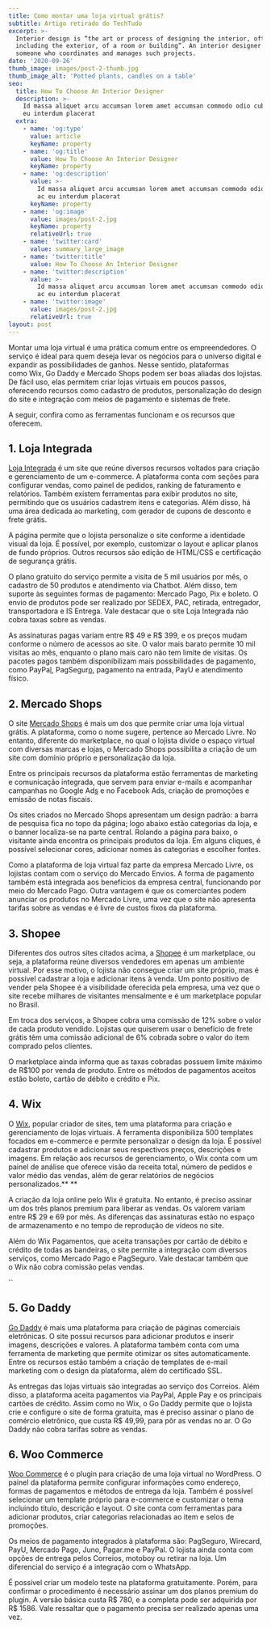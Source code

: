 ```yaml
---
title: Como montar uma loja virtual grátis?
subtitle: Artigo retirado do TechTudo
excerpt: >-
  Interior design is “the art or process of designing the interior, often
  including the exterior, of a room or building”. An interior designer is
  someone who coordinates and manages such projects.
date: '2020-09-26'
thumb_image: images/post-2-thumb.jpg
thumb_image_alt: 'Potted plants, candles on a table'
seo:
  title: How To Choose An Interior Designer
  description: >-
    Id massa aliquet arcu accumsan lorem amet accumsan commodo odio cubilia ac
    eu interdum placerat
  extra:
    - name: 'og:type'
      value: article
      keyName: property
    - name: 'og:title'
      value: How To Choose An Interior Designer
      keyName: property
    - name: 'og:description'
      value: >-
        Id massa aliquet arcu accumsan lorem amet accumsan commodo odio cubilia
        ac eu interdum placerat
      keyName: property
    - name: 'og:image'
      value: images/post-2.jpg
      keyName: property
      relativeUrl: true
    - name: 'twitter:card'
      value: summary_large_image
    - name: 'twitter:title'
      value: How To Choose An Interior Designer
    - name: 'twitter:description'
      value: >-
        Id massa aliquet arcu accumsan lorem amet accumsan commodo odio cubilia
        ac eu interdum placerat
    - name: 'twitter:image'
      value: images/post-2.jpg
      relativeUrl: true
layout: post
---
```

Montar uma loja virtual é uma prática comum entre os empreendedores. O serviço é ideal para quem deseja levar os negócios para o universo digital e expandir as possibilidades de ganhos. Nesse sentido, plataformas como Wix, Go Daddy e Mercado Shops podem ser boas aliadas dos lojistas. De fácil uso, elas permitem criar lojas virtuais em poucos passos, oferecendo recursos como cadastro de produtos, personalização do design do site e integração com meios de pagamento e sistemas de frete.

A seguir, confira como as ferramentas funcionam e os recursos que oferecem.

## **1. Loja Integrada**

[Loja Integrada](https://lojaintegrada.com.br/) é um site que reúne diversos recursos voltados para criação e gerenciamento de um e-commerce. A plataforma conta com seções para configurar vendas, como painel de pedidos, ranking de faturamento e relatórios. Também existem ferramentas para exibir produtos no site, permitindo que os usuários cadastrem itens e categorias. Além disso, há uma área dedicada ao marketing, com gerador de cupons de desconto e frete grátis.

A página permite que o lojista personalize o site conforme a identidade visual da loja. É possível, por exemplo, customizar o layout e aplicar planos de fundo próprios. Outros recursos são edição de HTML/CSS e certificação de segurança grátis.

O plano gratuito do serviço permite a visita de 5 mil usuários por mês, o cadastro de 50 produtos e atendimento via Chatbot. Além disso, tem suporte às seguintes formas de pagamento: Mercado Pago, Pix e boleto. O envio de produtos pode ser realizado por SEDEX, PAC, retirada, entregador, transportadora e IS Entrega. Vale destacar que o site Loja Integrada não cobra taxas sobre as vendas.

As assinaturas pagas variam entre R$ 49 e R$ 399, e os preços mudam conforme o número de acessos ao site. O valor mais barato permite 10 mil visitas ao mês, enquanto o plano mais caro não tem limite de visitas. Os pacotes pagos também disponibilizam mais possibilidades de pagamento, como PayPa[l](https://www.techtudo.com.br/tudo-sobre/paypal.html), PagSegur[o](https://www.techtudo.com.br/tudo-sobre/pagseguro.html), pagamento na entrada, PayU e atendimento físico.



## **&#xA;2\. Mercado Shops**

O site [Mercado Shops](https://www.mercadoshops.com.br/) é mais um dos que permite criar uma loja virtual grátis. A plataforma, como o nome sugere, pertence ao Mercado Livre. No entanto, diferente do marketplace, no qual o lojista divide o espaço virtual com diversas marcas e lojas, o Mercado Shops possibilita a criação de um site com domínio próprio e personalização da loja.

Entre os principais recursos da plataforma estão ferramentas de marketing e comunicação integrada, que servem para enviar e-mails e acompanhar campanhas no Google Ad[s](https://www.techtudo.com.br/tudo-sobre/google-adwords.html) e no Facebook Ads, criação de promoções e emissão de notas fiscais.

Os sites criados no Mercado Shops apresentam um design padrão: a barra de pesquisa fica no topo da página; logo abaixo estão categorias da loja, e o banner localiza-se na parte central. Rolando a página para baixo, o visitante ainda encontra os principais produtos da loja. Em alguns cliques, é possível selecionar cores, adicionar nomes às categorias e escolher fontes.

Como a plataforma de loja virtual faz parte da empresa Mercado Livre, os lojistas contam com o serviço do Mercado Envios. A forma de pagamento também está integrada aos benefícios da empresa central, funcionando por meio do Mercado Pago. Outra vantagem é que os comerciantes podem anunciar os produtos no Mercado Livre, uma vez que o site não apresenta tarifas sobre as vendas e é livre de custos fixos da plataforma.


## **3. Shopee**

Diferentes dos outros sites citados acima, a [Shopee](https://shopee.com.br/m/venda-online-na-shopee) é um marketplace, ou seja, a plataforma reúne diversos vendedores em apenas um ambiente virtual. Por esse motivo, o lojista não consegue criar um site próprio, mas é possível cadastrar a loja e adicionar itens à venda. Um ponto positivo de vender pela Shopee é a visibilidade oferecida pela empresa, uma vez que o site recebe milhares de visitantes mensalmente e é um marketplace popular no Brasil.


Em troca dos serviços, a Shopee cobra uma comissão de 12% sobre o valor de cada produto vendido. Lojistas que quiserem usar o benefício de frete grátis têm uma comissão adicional de 6% cobrada sobre o valor do item comprado pelos clientes.

O marketplace ainda informa que as taxas cobradas possuem limite máximo de R$100 por venda de produto. Entre os métodos de pagamentos aceitos estão boleto, cartão de débito e crédito e Pix.



## **4. Wix**

O [Wix](https://pt.wix.com/), popular criador de sites, tem uma plataforma para criação e gerenciamento de lojas virtuais. A ferramenta disponibiliza 500 templates focados em e-commerce e permite personalizar o design da loja. É possível cadastrar produtos e adicionar seus respectivos preços, descrições e imagens. Em relação aos recursos de gerenciamento, o Wix conta com um painel de análise que oferece visão da receita total, número de pedidos e valor médio das vendas, além de gerar relatórios de negócios personalizados.**
**

A criação da loja online pelo Wix é gratuita. No entanto, é preciso assinar um dos três planos premium para liberar as vendas. Os valorem variam entre R$ 29 e 69 por mês. As diferenças das assinaturas estão no espaço de armazenamento e no tempo de reprodução de vídeos no site.

Além do Wix Pagamentos, que aceita transações por cartão de débito e crédito de todas as bandeiras, o site permite a integração com diversos serviços, como Mercado Pago e PagSeguro. Vale destacar também que o Wix não cobra comissão pelas vendas.

``

## **5. Go Daddy**

[Go Daddy](https://www.godaddy.com/pt-br/sites/loja-online) é mais uma plataforma para criação de páginas comerciais eletrônicas. O site possui recursos para adicionar produtos e inserir imagens, descrições e valores. A plataforma também conta com uma ferramenta de marketing que permite otimizar os sites automaticamente. Entre os recursos estão também a criação de templates de e-mail marketing com o design da plataforma, além do certificado SSL.

As entregas das lojas virtuais são integradas ao serviço dos Correios. Além disso, a plataforma aceita pagamentos via PayPal, Apple Pay e os principais cartões de crédito. Assim como no Wix, o Go Daddy permite que o lojista crie e configure o site de forma gratuita, mas é preciso assinar o plano de comércio eletrônico, que custa R$ 49,99, para pôr as vendas no ar. O Go Daddy não cobra tarifas sobre as vendas.



## **6. Woo Commerce**



[Woo Commerce](https://woocommerce.com.br/) é o plugin para criação de uma loja virtual no WordPress. O painel da plataforma permite configurar informações como endereço, formas de pagamentos e métodos de entrega da loja. Também é possível selecionar um template próprio para e-commerce e customizar o tema incluindo título, descrição e layout. O site conta com ferramentas para adicionar produtos, criar categorias relacionadas ao item e selos de promoções.

Os meios de pagamento integrados à plataforma são: PagSeguro, Wirecard, PayU, Mercado Pago, Juno, Pagar.me e PayPal. O lojista ainda conta com opções de entrega pelos Correios, motoboy ou retirar na loja. Um diferencial do serviço é a integração com o WhatsApp.

É possível criar um modelo teste na plataforma gratuitamente. Porém, para confirmar o procedimento é necessário assinar um dos planos premium do plugin. A versão básica custa R$ 780, e a completa pode ser adquirida por R$ 1586. Vale ressaltar que o pagamento precisa ser realizado apenas uma vez.
